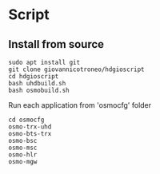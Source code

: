 # Script


## Install from source
```
sudo apt install git
git clone giovannicotroneo/hdgioscript
cd hdgioscript
bash uhdbuild.sh
bash osmobuild.sh
```

Run each application from 'osmocfg' folder
```
cd osmocfg
osmo-trx-uhd
osmo-bts-trx
osmo-bsc
osmo-msc
osmo-hlr
osmo-mgw
```



